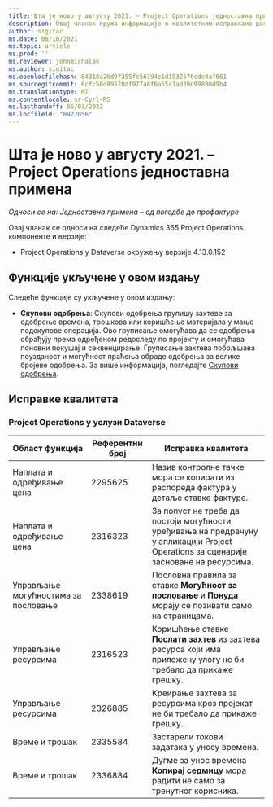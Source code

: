 ```yaml
---
title: Шта је ново у августу 2021. – Project Operations једноставна примена
description: Овај чланак пружа информације о квалитетним исправкама доступним у августу 2021.
author: sigitac
ms.date: 08/10/2021
ms.topic: article
ms.prod: ''
ms.reviewer: johnmichalak
ms.author: sigitac
ms.openlocfilehash: 84318a26d97355fe56794e1d1532576cde4af661
ms.sourcegitcommit: 6cfc50d89528df977a8f6a55c1ad39d99800d9b4
ms.translationtype: MT
ms.contentlocale: sr-Cyrl-RS
ms.lasthandoff: 06/03/2022
ms.locfileid: "8922056"
---
```

# <a name="whats-new-august-2021---project-operations-lite-deployment"></a>Шта је ново у августу 2021. – Project Operations једноставна примена

_Односи се на: Једноставна примена – од погодбе до профактуре_

Овај чланак се односи на следеће Dynamics 365 Project Operations компоненте и верзије:

  - Project Operations у Dataverse окружењу верзије 4.13.0.152

## <a name="features-included-in-this-release"></a>Функције укључене у овом издању

Следеће функције су укључене у овом издању:

- **Скупови одобрења**: Скупови одобрења групишу захтеве за одобрење времена, трошкова или коришћење материјала у мање подскупове операција. Ово груписање омогућава да се одобрења обрађују према одређеном редоследу по пројекту и омогућава поновни покушај и секвенцирање. Груписање захтева побољшава поузданост и могућност праћења обраде одобрења за велике бројеве одобрења. За више информација, погледајте [Скупови одобрења](../../approvals/approval-sets.md).

## <a name="quality-updates"></a>Исправке квалитета

### <a name="project-operations-on-dataverse"></a>Project Operations у услузи Dataverse

| **Област функција** | **Референтни број** | **Исправка квалитета** |
| --- | --- | --- |
| Наплата и одређивање цена | 2295625 | Назив контролне тачке мора се копирати из распореда фактура у детаље ставке фактуре. |
| Наплата и одређивање цена | 2316323 | За попуст не треба да постоји могућности уређивања на предрачуну у апликацији Project Operations за сценарије засноване на ресурсима. |
| Управљање могућностима за пословање | 2338619 | Пословна правила за ставке **Могућност за пословање** и **Понуда** морају се позивати само на страницама. |
| Управљање ресурсима | 2316523 | Коришћење ставке **Послати захтев** из захтева ресурса који има приложену улогу не би требало да прикаже грешку. |
| Управљање ресурсима | 2326885 | Креирање захтева за ресурсима кроз пројекат не би требало да прикаже грешку. |
| Време и трошак | 2335584 | Застарели токови задатака у уносу времена. |
| Време и трошак | 2336884 | Дугме за унос времена **Копирај седмицу** мора радити не само за тренутног корисника. |
